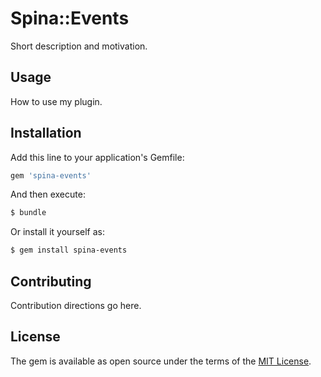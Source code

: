 # Spina::Events
Short description and motivation.

## Usage
How to use my plugin.

## Installation
Add this line to your application's Gemfile:

```ruby
gem 'spina-events'
```

And then execute:
```bash
$ bundle
```

Or install it yourself as:
```bash
$ gem install spina-events
```

## Contributing
Contribution directions go here.

## License
The gem is available as open source under the terms of the [MIT License](http://opensource.org/licenses/MIT).
